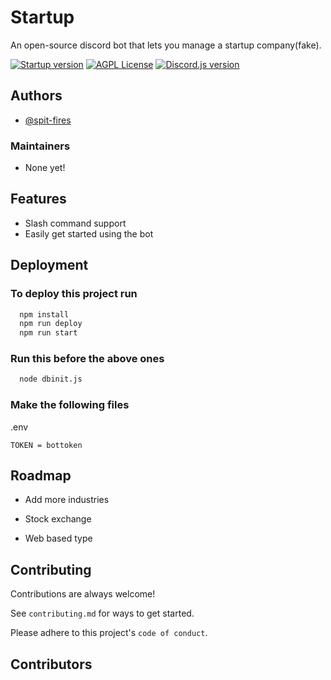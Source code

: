 
# Startup

An open-source discord bot that lets you manage a startup company(fake).

<!-- badges -->
[![Startup version](https://img.shields.io/badge/startup-v0.0.1-success.svg)](https://github.com/spit-fires/startup)
[![AGPL License](https://img.shields.io/badge/license-AGPL-blue.svg)](http://www.gnu.org/licenses/agpl-3.0)
[![Discord.js version](https://img.shields.io/badge/discord.js-v14-brightgreen.svg)](https://discord.js.org/)

## Authors

- [@spit-fires](https://www.github.com/spit-fires)

### Maintainers 

- None yet!

## Features

- Slash command support
- Easily get started using the bot

## Deployment

### To deploy this project run

```bash
  npm install
  npm run deploy
  npm run start
```

### Run this before the above ones

```bash
  node dbinit.js
```

### Make the following files

.env
```env
TOKEN = bottoken
```
## Roadmap

- Add more industries

- Stock exchange

- Web based type


## Contributing

Contributions are always welcome!

See `contributing.md` for ways to get started.

Please adhere to this project's `code of conduct`.

## Contributors

<!-- ALL-CONTRIBUTORS-LIST:START - Do not remove or modify this section -->
<!-- prettier-ignore-start -->
<!-- markdownlint-disable -->

<!-- markdownlint-restore -->
<!-- prettier-ignore-end -->

<!-- ALL-CONTRIBUTORS-LIST:END -->